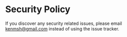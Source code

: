 # Security Policy

If you discover any security related issues, please email kenmsh@gmail.com instead of using the issue tracker.
